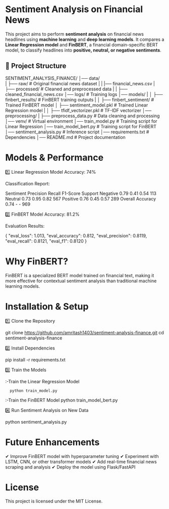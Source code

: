 # Sentiment Analysis on Financial News

This project aims to perform **sentiment analysis** on financial news headlines using **machine learning** and **deep learning models**. It compares a **Linear Regression model** and **FinBERT**, a financial domain-specific BERT model, to classify headlines into **positive, neutral, or negative sentiments**.

## 📁 Project Structure

SENTIMENT_ANALYSIS_FINANCE/ 
│── data/  
|  ├── raw/ # Original financial news dataset 
|  |   |── financial_news.csv
|  ├── processed/ # Cleaned and preprocessed data 
|  |   ├── cleaned_financial_news.csv 
│── logs/ # Training logs 
│── models/ 
|  │ ├── finbert_results/ # FinBERT training outputs 
|  │ ├── finbert_sentiment/ # Trained FinBERT model 
│  ├── sentiment_model.pkl # Trained Linear Regression model 
|  │ ├── tfidf_vectorizer.pkl # TF-IDF vectorizer 
│── preprocessing/ 
|  ├── preprocess_data.py # Data cleaning and processing 
│── venv/ # Virtual environment 
│── train_model.py # Training script for Linear Regression 
│── train_model_bert.py # Training script for FinBERT 
│── sentiment_analysis.py # Inference script 
│── requirements.txt # Dependencies 
│── README.md # Project documentation


# Models & Performance

1️⃣ Linear Regression Model
Accuracy: 74%

Classification Report:

Sentiment	      Precision	Recall	F1-Score 	Support
Negative	            0.79	      0.41	   0.54	   113
Neutral	            0.73	      0.95	   0.82	   567
Positive	            0.76	      0.45	   0.57	   289
Overall Accuracy	   0.74	      -	      -	      969

2️⃣ FinBERT Model
Accuracy: 81.2%

Evaluation Results:

{
  "eval_loss": 1.013,
  "eval_accuracy": 0.812,
  "eval_precision": 0.8119,
  "eval_recall": 0.8121,
  "eval_f1": 0.8120
}

# Why FinBERT?
FinBERT is a specialized BERT model trained on financial text, making it more effective for contextual sentiment analysis than traditional machine learning models.

# Installation & Setup

1️⃣ Clone the Repository

git clone https://github.com/amritash1403/sentiment-analysis-finance.git
cd sentiment-analysis-finance

2️⃣ Install Dependencies

pip install -r requirements.txt

3️⃣ Train the Models

   :-Train the Linear Regression Model

      python train_model.py

   :-Train the FinBERT Model
      python train_model_bert.py

4️⃣ Run Sentiment Analysis on New Data

python sentiment_analysis.py

# Future Enhancements

✔ Improve FinBERT model with hyperparameter tuning
✔ Experiment with LSTM, CNN, or other transformer models
✔ Add real-time financial news scraping and analysis
✔ Deploy the model using Flask/FastAPI


# License

This project is licensed under the MIT License.

